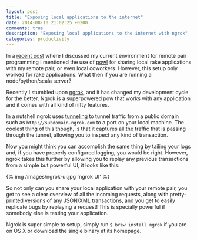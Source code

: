 ```yaml
---
layout: post
title: "Exposing local applications to the internet"
date: 2014-08-10 21:02:25 +0200
comments: true
description: "Exposing local applications to the internet with ngrok"
categories: productivity
---
```


In a [recent post](http://www.gbonfant.com/blog/embracing-pair-programming-tmux-pow/) where I discussed my current environment for remote pair programming I mentioned the use of [pow!](http://pow.cx/) for sharing local rake applications with my remote pair, or even local coworkers. However, this setup only worked for rake applications. What then if you are running a node/python/scala server?

Recently I stumbled upon [ngrok](ngrok.com), and it has changed my development cycle for the better. Ngrok is a superpowered pow that works with any application and it comes with all kind of nifty features.

<!-- more -->

In a nutshell ngrok uses [tunneling](http://en.wikipedia.org/wiki/Tunneling_protocol) to tunnel traffic from a public domain such as ``http://subdomain.ngrok.com`` to a port on your local machine. The coolest thing of this though, is that it captures all the traffic that is passing through the tunnel, allowing you to inspect any kind of transaction.

Now you might think you can accomplish the same thing by tailing your logs and, if you have properly configured logging, you would be right. However, ngrok takes this further by allowing you to replay any previous transactions from a simple but powerful UI, it looks like this:

{% img /images/ngrok-ui.jpg 'ngrok UI' %}

So not only can you share your local application with your remote pair, you get to see a clear overview of all the incoming requests, along with pretty-printed versions of any JSON/XML transactions, and you get to easily replicate bugs by replaying a request! This is specially powerful if somebody else is testing your application.

Ngrok is super simple to setup, simply run ``$ brew install ngrok`` if you are on OS X or download the single binary at its homepage.
